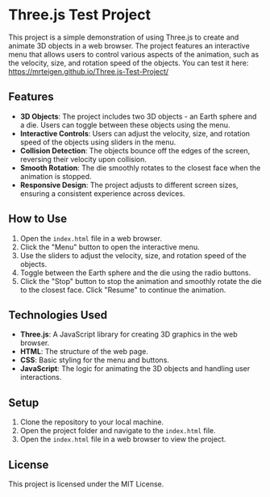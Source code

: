 # Three.js Test Project

This project is a simple demonstration of using Three.js to create and animate 3D objects in a web browser. The project features an interactive menu that allows users to control various aspects of the animation, such as the velocity, size, and rotation speed of the objects. You can test it here: https://mrteigen.github.io/Three.js-Test-Project/

## Features

- **3D Objects**: The project includes two 3D objects - an Earth sphere and a die. Users can toggle between these objects using the menu.
- **Interactive Controls**: Users can adjust the velocity, size, and rotation speed of the objects using sliders in the menu.
- **Collision Detection**: The objects bounce off the edges of the screen, reversing their velocity upon collision.
- **Smooth Rotation**: The die smoothly rotates to the closest face when the animation is stopped.
- **Responsive Design**: The project adjusts to different screen sizes, ensuring a consistent experience across devices.

## How to Use

1. Open the `index.html` file in a web browser.
2. Click the "Menu" button to open the interactive menu.
3. Use the sliders to adjust the velocity, size, and rotation speed of the objects.
4. Toggle between the Earth sphere and the die using the radio buttons.
5. Click the "Stop" button to stop the animation and smoothly rotate the die to the closest face. Click "Resume" to continue the animation.

## Technologies Used

- **Three.js**: A JavaScript library for creating 3D graphics in the web browser.
- **HTML**: The structure of the web page.
- **CSS**: Basic styling for the menu and buttons.
- **JavaScript**: The logic for animating the 3D objects and handling user interactions.

## Setup

1. Clone the repository to your local machine.
2. Open the project folder and navigate to the `index.html` file.
3. Open the `index.html` file in a web browser to view the project.

## License

This project is licensed under the MIT License.
